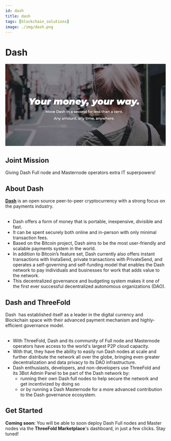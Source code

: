 ```yaml
---
id: dash
title: dash
tags: [blockchain_solutions]
image: ./img/dash.png
---
```


# Dash

![](./img/dash1.png)

## Joint Mission

Giving Dash Full node and Masternode operators extra IT superpowers!

## About Dash 

**[Dash](https://www.dash.org/)** is an open source peer-to-peer cryptocurrency with a strong focus on the payments industry.
<br/>
<br/>

- Dash offers a form of money that is portable, inexpensive, divisible and fast.
- It can be spent securely both online and in-person with only minimal transaction fees.
- Based on the Bitcoin project, Dash aims to be the most user-friendly and scalable payments system in the world.
- In addition to Bitcoin’s feature set, Dash currently also offers instant transactions with InstaSend, private transactions with PrivateSend, and operates a self-governing and self-funding model that enables the Dash network to pay individuals and businesses for work that adds value to the network.
- This decentralized governance and budgeting system makes it one of the first ever successful decentralized autonomous organizations (DAO).

## Dash and ThreeFold

Dash  has established itself as a leader in the digital currency and Blockchain space with their advanced payment mechanism and highly-efficient governance model.
<br/>
<br/>

- With ThreeFold, Dash and its community of Full node and Masternode operators have access to the world's largest P2P cloud capacity.
- With that, they have the ability to easily run Dash nodes at scale and further distribute the network all over the globe, bringing even greater decentralization and data privacy to its DAO infrastructure.
- Dash enthusiasts, developers, and non-developers use ThreeFold and its 3Bot Admin Panel to be part of the Dash network by:
    - running their own Dash full nodes to help secure the network and get incentivized by doing so
    - or by running a Dash Masternode for a more advanced contribution to the Dash governance ecosystem. 

## Get Started

**Coming soon:** You will be able to soon deploy Dash Full nodes and Master nodes via the **ThreeFold Marketplace**'s dashboard, in just a few clicks. Stay tuned!